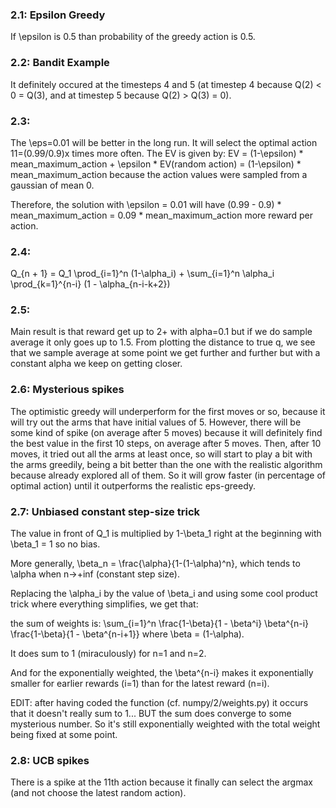 ### 2.1: Epsilon Greedy

If \epsilon is 0.5 than probability of the greedy action is 0.5.

### 2.2: Bandit Example

It definitely occured at the timesteps 4 and 5 (at timestep 4 because Q(2) < 0 = Q(3), and at timestep 5 because Q(2) > Q(3) = 0).

### 2.3:

The \eps=0.01 will be better in the long run. It will select the optimal action 11=(0.99/0.9)x times more often. The EV is given by: EV = (1-\epsilon) * mean_maximum_action + \epsilon * EV(random action) = (1-\epsilon) * mean_maximum_action because the action values were sampled from a gaussian of mean 0.

Therefore, the solution with \epsilon = 0.01 will have (0.99 - 0.9) * mean_maximum_action = 0.09 * mean_maximum_action more reward per action.

### 2.4:

Q_{n + 1} = Q_1 \prod_{i=1}^n (1-\alpha_i) + \sum_{i=1}^n \alpha_i \prod_{k=1}^{n-i} (1 - \alpha_{n-i-k+2})


### 2.5:

Main result is that reward get up to 2+ with alpha=0.1 but if we do sample average it only goes up to 1.5. From plotting the distance to true q, we see that we sample average at some point we get further and further but with a constant alpha we keep on getting closer.

### 2.6: Mysterious spikes

The optimistic greedy will underperform for the first moves or so, because it will try out the arms that have initial values of 5. However, there will be some kind of spike (on average after 5 moves) because it will definitely find the best value in the first 10 steps, on average after 5 moves. Then, after 10 moves, it tried out all the arms at least once, so will start to play a bit with the arms greedily, being a bit better than the one with the realistic algorithm because already explored all of them. So it will grow faster (in percentage of optimal action) until it outperforms the realistic eps-greedy.

### 2.7:  Unbiased constant step-size trick

The value in front of Q_1 is multiplied by 1-\beta_1 right at the beginning with \beta_1 = 1 so no bias.

More generally, \beta_n = \frac{\alpha}{1-(1-\alpha)^n}, which tends to \alpha when n->+inf (constant step size).


Replacing the \alpha_i by the value of \beta_i and using some cool product trick where everything simplifies, we get that:

the sum of weights is: \sum_{i=1}^n \frac{1-\beta}{1 - \beta^i} \beta^{n-i} \frac{1-\beta}{1 - \beta^{n-i+1}} where \beta = (1-\alpha).

It does sum to 1 (miraculously) for n=1 and n=2.

And for the exponentially weighted, the \beta^{n-i} makes it exponentially smaller for earlier rewards (i=1) than for the latest reward (n=i).

EDIT: after having coded the function (cf. numpy/2/weights.py) it occurs that it doesn't really sum to 1... BUT the sum does converge to some mysterious number. So it's still exponentially weighted with the total weight being fixed at some point.

### 2.8:  UCB spikes

There is a spike at the 11th action because it finally can select the argmax (and not choose the latest random action).
